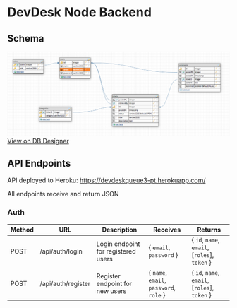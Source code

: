 # DevDesk Node Backend

## Schema
[![DevDesk Schema](./devdesk-schema.png)](https://dbdesigner.page.link/HWd9oM44iNGwjuH88)
[View on DB Designer](https://dbdesigner.page.link/HWd9oM44iNGwjuH88)

## API Endpoints
API deployed to Heroku: https://devdeskqueue3-pt.herokuapp.com/

All endpoints receive and return JSON

### Auth
| Method | URL                | Description                         | Receives                                | Returns                                       |
| ------ | ------------------ | ----------------------------------- | --------------------------------------- | --------------------------------------------- |
| POST   | /api/auth/login    | Login endpoint for registered users | { `email`, `password` }                 | { `id`, `name`, `email`, [`roles`], `token` } |
| POST   | /api/auth/register | Register endpoint for new users     | { `name`, `email`, `password`, `role` } | { `id`, `name`, `email`, [`roles`], `token` } |
